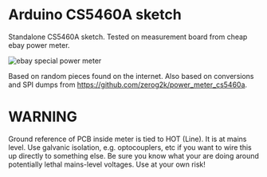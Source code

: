 # Arduino CS5460A sketch
Standalone CS5460A sketch. Tested on measurement board from cheap ebay power meter.

![ebay special power meter](https://raw.githubusercontent.com/kolinger/arduino_cs5460a/master/ebay-special-power-meter.jpg)

Based on random pieces found on the internet. Also based on conversions and SPI dumps from https://github.com/zerog2k/power_meter_cs5460a.

# WARNING
Ground reference of PCB inside meter is tied to HOT (Line). It is at mains level. Use galvanic isolation, e.g. optocouplers, etc if you want to wire this up directly to something else. Be sure you know what your are doing around potentially lethal mains-level voltages. Use at your own risk!
